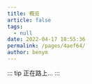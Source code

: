 ```yaml
---
title: 概览
article: false
tags: 
  - null
date: 2022-04-17 18:55:36
permalink: /pages/4aef64/
author: benym
---
```

::: tip
正在路上...
:::
